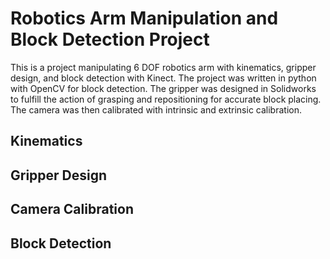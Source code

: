 # Robotics Arm Manipulation and Block Detection Project

This is a project manipulating 6 DOF robotics arm with kinematics, gripper design, and block detection with Kinect. The project was written in python with OpenCV for block detection. The gripper was designed in Solidworks to fulfill the action of grasping and repositioning for accurate block placing. 
The camera was then calibrated with intrinsic and extrinsic calibration. 

## Kinematics

## Gripper Design

## Camera Calibration

## Block Detection




